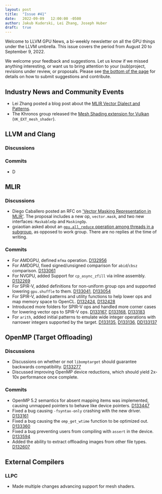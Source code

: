 ```yaml
---
layout: post
title:  "Issue #41"
date:   2022-09-09   12:00:00 -0500
author: Jakub Kuderski, Lei Zhang, Joseph Huber
draft:  true
---
```


Welcome to LLVM GPU News, a bi-weekly newsletter on all the GPU things under the LLVM umbrella.
This issue covers the period from August 20 to September 9, 2022.

We welcome your feedback and suggestions. Let us know if we missed anything interesting, or want us to bring attention to your (sub)project, revisions under review, or proposals. Please see [the bottom of the page](https://llvm-gpu-news.github.io/about/) for details on how to submit suggestions and contribute.


## Industry News and Community Events

*  Lei Zhang posted a blog post about the [MLIR Vector Dialect and Patterns](https://www.lei.chat/posts/mlir-vector-dialect-and-patterns/).
*  The Khronos group released the [Mesh Shading extension for Vulkan](https://www.khronos.org/blog/mesh-shading-for-vulkan) (`VK_EXT_mesh_shader`).


##  LLVM and Clang

### Discussions

### Commits

* D


## MLIR

### Discussions

* Diego Caballero posted an RFC on ['Vector Masking Representation in MLIR'](https://discourse.llvm.org/t/rfc-vector-masking-representation-in-mlir/64964). The proposal includes a new op, `vector.mask`, and two new interfaces: `MaskableOp` and `MaskingOp`.
* gxiaotian asked about an [`gpu.all_reduce` operation among threads in a subgroup](https://discourse.llvm.org/t/gpu-all-reduce-among-a-subgroup/64972), as opposed to work group. There are no replies at the time of writing.

### Commits

* For AMDGPU, defined `mfma` operation. [D132956](https://reviews.llvm.org/D132956)
* For AMDGPU, fixed signed/unsigned comparison for `abid`/`cbsz` comparison. [D133061](https://reviews.llvm.org/D133061)
* For NVGPU, added Support for `cp_async_zfill` via inline assembly. [D132269](https://reviews.llvm.org/D132269)
* For SPIR-V, added definitions for non-uniform group ops and supported lowering `gpu.shuffle` to them. [D133041](https://reviews.llvm.org/D133041), [D133054](https://reviews.llvm.org/D133054)
* For SPIR-V, added patterns and utility functions to help lower ops and map memory space to OpenCL. [D132424](https://reviews.llvm.org/D132424), [D132428](https://reviews.llvm.org/D132428)
* Introduced more folders for SPIR-V ops and handled more corner cases for lowering vector ops to SPIR-V ops. [D133167](https://reviews.llvm.org/D133167), [D133168](https://reviews.llvm.org/D133168), [D133183](https://reviews.llvm.org/D133183)
* For `arith`, added initial patterns to emulate wide integer operations with narrower integers supported by the target. [D133135](https://reviews.llvm.org/D133135), [D133136](https://reviews.llvm.org/D133136), [DD133137](https://reviews.llvm.org/D133137)


## OpenMP (Target Offloading)

### Discussions

* Discussions on whether or not `libomptarget` should guarantee backwards compatibility. [D133277](https://reviews.llvm.org/D133277)
* Discussed improving OpenMP device reductions, which should yield 2x-10x performance once complete.

### Commits

* OpenMP 5.2 semantics for absent mapping items was implemented, causing unmapped pointers to behave like device pointers. [D133447](https://reviews.llvm.org/D133447)
* Fixed a bug causing `-fsyntax-only` crashing with the new driver. [D133161](https://reviews.llvm.org/D133161)
* Fixed a bug causing the `omp_get_wtime` function to be optimized out. [D133360](https://reviews.llvm.org/D133360)
* Fixed a bug preventing users from compiling with `assert` in the device. [D133594](https://reviews.llvm.org/D133594)
* Added the ability to extract offloading images from other file types. [D132607](https://reviews.llvm.org/D132607)


## External Compilers

### LLPC

* Made multiple changes advancing support for mesh shaders.

